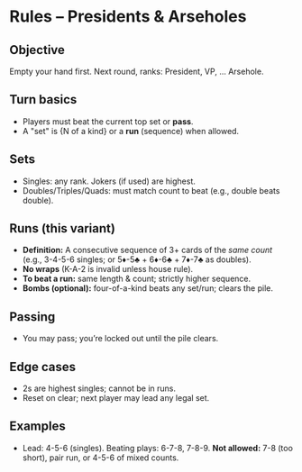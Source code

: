 # Rules – Presidents & Arseholes

## Objective
Empty your hand first. Next round, ranks: President, VP, ... Arsehole.

## Turn basics
- Players must beat the current top set or **pass**.
- A "set" is {N of a kind} or a **run** (sequence) when allowed.

## Sets
- Singles: any rank. Jokers (if used) are highest.
- Doubles/Triples/Quads: must match count to beat (e.g., double beats double).

## Runs (this variant)
- **Definition:** A consecutive sequence of 3+ cards of the *same count* (e.g., 3-4-5-6 singles; or 5♦-5♣ + 6♦-6♣ + 7♦-7♣ as doubles).
- **No wraps** (K-A-2 is invalid unless house rule).
- **To beat a run:** same length & count; strictly higher sequence.
- **Bombs (optional):** four-of-a-kind beats any set/run; clears the pile.

## Passing
- You may pass; you’re locked out until the pile clears.

## Edge cases
- 2s are highest singles; cannot be in runs.
- Reset on clear; next player may lead any legal set.

## Examples
- Lead: 4-5-6 (singles). Beating plays: 6-7-8, 7-8-9. **Not allowed:** 7-8 (too short), pair run, or 4-5-6 of mixed counts.
